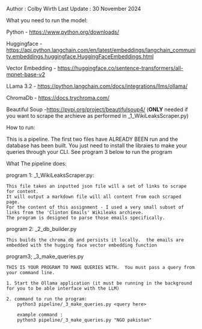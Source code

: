 Author : Colby Wirth
Last Update : 30 November 2024

What you need to run the model:

Python - https://www.python.org/downloads/

Huggingface - https://api.python.langchain.com/en/latest/embeddings/langchain_community.embeddings.huggingface.HuggingFaceEmbeddings.html

Vector Embedding - https://huggingface.co/sentence-transformers/all-mpnet-base-v2

LLama 3.2 - https://python.langchain.com/docs/integrations/llms/ollama/

ChromaDb - https://docs.trychroma.com/

Beautiful Soup -https://pypi.org/project/beautifulsoup4/
(**ONLY** needed if you want to scrape the archieve as performed in _1_WikiLeaksScraper.py)

How to run:

This is a pipeline.  The first two files have ALREADY BEEN run and the database has been built.  You just need to install the libraies to make your queries through your CLI.  See program 3 below to run the program


What The pipeline does:

program 1:
_1_WikiLeaksScraper.py:

    This file takes an inputted json file will a set of links to scrape for content.
    It will output a markdown file will all content from each scraped page.
    For the content of this assignment - I used a very small subset of links from the 'Clinton Emails' Wikileaks archieve. 
    The program is designed to parse those emails specifically.

program 2:
_2_db_builder.py

    This builds the chroma db and persists it locally.  the emails are embedded with the hugging face vector embedding function

program3;
_3_make_queries.py

    THIS IS YOUR PROGRAM TO MAKE QUERIES WITH.  You must pass a query from your command line.

    1. Start the Ollama application (it must be running in the background for you to be able interface with the LLM)

    2. command to run the program: 
        python3 pipeline/_3_make_queries.py <query here>
        
        example command :
        python3 pipeline/_3_make_queries.py "NGO pakistan"